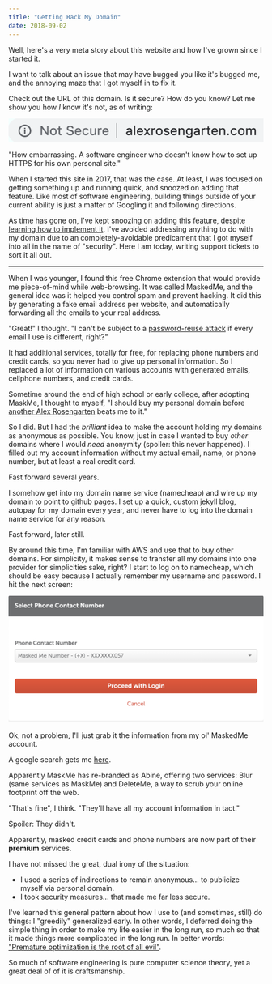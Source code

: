 ```yaml
---
title: "Getting Back My Domain"
date: 2018-09-02
---
```


Well, here's a very meta story about this website and how I've grown since I started it. 

I want to talk about an issue that may have bugged you like it's bugged me, and the annoying maze that I got 
myself in to fix it. 

Check out the URL of this domain. Is it secure? How do you know? Let me show you how *I* know it's not, as of writing: 

![My site does not use HTTPS, and therefore is not secure](/assets/alex-is-not-secure.png "A URL bar with no HTTPS support")

"How embarrassing. A software engineer who doesn't know how to set up HTTPS for his own personal site."

When I started this site in 2017, that was the case. At least, I was focused on getting something up and running quick, 
and snoozed on adding that feature. Like most of software engineering, building things outside of your current ability 
is just a matter of Googling it and following directions. 

As time has gone on, I've kept snoozing on adding this feature, despite 
[learning how to implement it](https://github.blog/2018-05-01-github-pages-custom-domains-https/).
I've avoided addressing anything to do with my domain due to an completely-avoidable predicament that I got 
myself into all in the name of "security". Here I am today, writing support tickets to sort it all out.

* * * 

When I was younger, I found this free Chrome extension that would provide me piece-of-mind while web-browsing. It was 
called MaskedMe, and the general idea was it helped you control spam and prevent hacking. It did this by generating a fake 
email address per website, and automatically forwarding all the emails to your real address. 

"Great!" I thought. "I can't be subject to a [password-reuse attack](https://xkcd.com/792/) if every email I use is different, right?"

It had additional services, totally for free, for replacing phone numbers and credit cards, so you never had to give up personal information. 
So I replaced a lot of information on various accounts with generated emails, cellphone numbers, and credit cards. 

Sometime around the end of high school or early college, after adopting MaskMe, I thought to myself,
 "I should buy my personal domain before [another Alex Rosengarten](https://www.facebook.com/public/Alex-Rosengarten) beats me to it."

So I did. But I had the *brilliant* idea to make the account holding my domains as anonymous as possible. 
You know, just in case I wanted to buy *other* domains where I would *need* anonymity (spoiler: this never happened). 
I filled out my account information without my actual email, name, or phone number, but at least a real credit card.


Fast forward several years. 

I somehow get into my domain name service (namecheap) and wire up my domain to point to github pages. I set up a quick, 
custom jekyll blog, autopay for my domain every year, and never have to log into the domain name service for any reason. 

Fast forward, later still.

By around this time, I'm familiar with AWS and use that to buy other domains. For simplicity, it makes sense to transfer 
all my domains into one provider for simplicities sake, right? 
I start to log on to namecheap, which should be easy because I actually remember my username and password. 
I hit the next screen: 

![I have to wait on a text to a phone number I don't control](/assets/namecheap-mfa-masked.png "A MFA screen showing my MaskedMe phone number")

Ok, not a problem, I'll just grab it the information from my ol' MaskedMe account. 

A google search gets me [here](https://www.abine.com/).

Apparently MaskMe has re-branded as Abine, offering two services: Blur (same services as MaskMe) and DeleteMe, a way to 
scrub your online footprint off the web.

"That's fine", I think. "They'll have all my account information in tact."

Spoiler: They didn't. 

Apparently, masked credit cards and phone numbers are now part of their **premium** services. 

<!-- TODO: finish describing how bad a situation masked me is. Make sure you talk about how you are stuck -->

<!-- TODO: Talk about your attempt of resultion about the issue: You've reached out to masked me support, but they aren't responding and aren't answering phone calls. Also, you're talking to namescheap, too. -->


I have not missed the great, dual irony of the situation: 
- I used a series of indirections to remain anonymous... to publicize myself via personal domain. 
- I took security measures... that made me far less secure.

<!-- TODO: Brainstorm and refine several lessons that you've had about this situation -->

I've learned this general pattern about how I use to (and sometimes, still) do things: I "greedily" generalized early. 
In other words, I deferred doing the simple thing in order to make my life easier in the long run, so much so that it made things more complicated in the long run. 
In better words: ["Premature optimization is the root of all evil"](https://en.wikiquote.org/wiki/Donald_Knuth#Computer_Programming_as_an_Art_(1974)).

So much of software engineering is pure computer science theory, yet a great deal of of it is craftsmanship. 


<!-- TODO: Talk about contingencies / where you are leaving things for now -->


<!--
Update: 
- makedme got back. They said that numbers that haven't been used for a long time get deleted.
- I had whoisguard for 1 year, but didn't renew it since I couldn't get into the account
- whois revealed the phone number on the account
- I was able to use that number, plus other payment information, to get back into the account
-->
